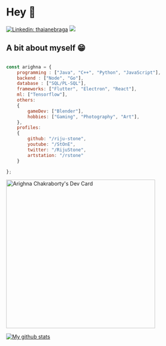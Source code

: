 # Hey :wave:

[![Linkedin: thaianebraga](https://img.shields.io/badge/-arighna-blue?style=flat-square&logo=Linkedin&logoColor=white&link=https://www.linkedin.com/in/arighna-chakraborty-509539113/)](https://www.linkedin.com/in/arighna-chakraborty-509539113/)
![](https://visitor-badge.glitch.me/badge?page_id=riju-stone.riju-stone)

## A bit about myself 😁

```javascript

const arighna = {
    programming : ["Java", "C++", "Python", "JavaScript"],
    backend : ["Node", "Go"],
    database : ["SQL/PL-SQL"],
    frameworks: ["Flutter", "Electron", "React"],
    ml: ["Tensorflow"],
    others:
    {
        gameDev: ["Blender"],
        hobbies: ["Gaming", "Photography", "Art"],
    },
    profiles:
    {
        github: "/riju-stone",
        youtube: "/StOnE",
        twitter: "/RijuStone",
        artstation: "/rstone"
    }

};
```
<a href="https://app.daily.dev/rijustone"><img src="https://api.daily.dev/devcards/b367ae5d343242a28fd8166ae7221c14.png?r=4wl" width="400" alt="Arighna Chakraborty's Dev Card"/></a>

[![My github stats](https://github-readme-stats.vercel.app/api?username=riju-stone)](https://github.com/anuraghazra/github-readme-stats)
